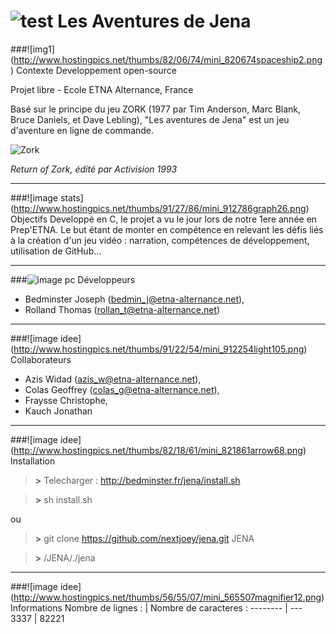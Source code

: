 ![test](http://img11.hostingpics.net/pics/594964large2.jpg)
Les Aventures de Jena
===================
###![img1] (http://www.hostingpics.net/thumbs/82/06/74/mini_820674spaceship2.png) Contexte
Developpement open-source
   
Projet libre - Ecole ETNA Alternance, France
   
Basé sur le principe du jeu ZORK (1977 par Tim Anderson, Marc Blank, Bruce Daniels, et Dave Lebling), "Les aventures de Jena" est un jeu d'aventure en ligne de commande.
   
![Zork](http://img11.hostingpics.net/pics/146935returntozork1.gif)
   
*Return of Zork, édité par Activision 1993*
***
###![image stats] (http://www.hostingpics.net/thumbs/91/27/86/mini_912786graph26.png) Objectifs
Developpé en C, le projet a vu le jour lors de notre 1ere année en Prep'ETNA.
Le but étant de monter en compétence en relevant les défis liés à la création d'un jeu vidéo : narration, compétences de développement, utilisation de GitHub...
***
###![image pc](http://www.hostingpics.net/thumbs/96/92/11/mini_969211webprogramming.png) Développeurs
 - Bedminster Joseph (bedmin_j@etna-alternance.net),
 - Rolland Thomas (rollan_t@etna-alternance.net)
   
***
   
###![image idee] (http://www.hostingpics.net/thumbs/91/22/54/mini_912254light105.png) Collaborateurs
  - Azis Widad (azis_w@etna-alternance.net),
  - Colas Geoffrey (colas_g@etna-alternance.net),
  - Fraysse Christophe,
  - Kauch Jonathan
   
***
   
###![image idee] (http://www.hostingpics.net/thumbs/82/18/61/mini_821861arrow68.png) Installation
> **>** Telecharger : http://bedminster.fr/jena/install.sh
   
> **>** sh install.sh
   
ou
   
> **>** git clone https://github.com/nextjoey/jena.git JENA
   
> **>** /JENA/./jena
   
***
   
###![image idee] (http://www.hostingpics.net/thumbs/56/55/07/mini_565507magnifier12.png) Informations
Nombre de lignes : | Nombre de caracteres :
-------- | ---
3337 | 82221